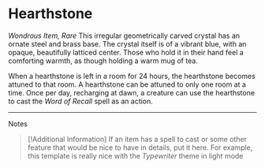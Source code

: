 # Hearthstone
*Wondrous Item, Rare*
This irregular geometrically carved crystal has an ornate steel and brass base. The crystal itself is of a vibrant blue, with an opaque, beautifully latticed center. Those who hold it in their hand feel a comforting warmth, as though holding a warm mug of tea.

When a hearthstone is left in a room for 24 hours, the hearthstone becomes attuned to that room. A hearthstone can be attuned to only one room at a time. Once per day, recharging at dawn, a creature can use the hearthstone to cast the *Word of Recall* spell as an action.

---
Notes
>[!Additional Information]
>If an item has a spell to cast or some other feature that would be nice to have in details, put it here. For example, this template is really nice with the *Typewriter* theme in light mode
